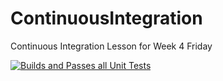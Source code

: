 # ContinuousIntegration
Continuous Integration Lesson for Week 4 Friday

[![Builds and Passes all Unit Tests](https://github.com/13BenCar/ContinuousIntegration/actions/workflows/dotnet.yml/badge.svg)](https://github.com/13BenCar/ContinuousIntegration/actions/workflows/dotnet.yml)
